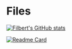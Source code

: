 # Files
[![Filbert's GitHub stats](https://github-readme-stats.vercel.app/api?username=Frtsnts10&show_icons=true&theme=radical)](https://github.com/anuraghazra/github-readme-stats)

[![Readme Card](https://github-readme-stats.vercel.app/api/pin/?username=anuraghazra&repo=github-readme-stats)](https://github.com/anuraghazra/github-readme-stats)
